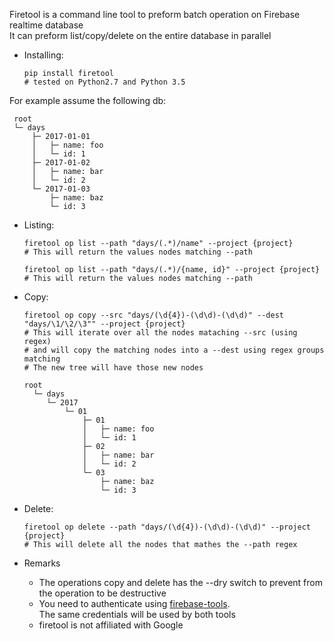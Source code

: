 Firetool is a command line tool to preform batch operation on Firebase realtime database  
It can preform list/copy/delete on the entire database in parallel  
   

 - Installing:

       pip install firetool  
       # tested on Python2.7 and Python 3.5
       
For example assume the following db:

     root      
     └─ days      
         ├─ 2017-01-01
         │   ├─ name: foo  
         │   └─ id: 1
         ├─ 2017-01-02
         │   ├─ name: bar
         │   └─ id: 2            
         └─ 2017-01-03
             ├─ name: baz
             └─ id: 3
         
 - Listing:
  
       firetool op list --path "days/(.*)/name" --project {project}       
       # This will return the values nodes matching --path 

       firetool op list --path "days/(.*)/{name, id}" --project {project}             
       # This will return the values nodes matching --path 

 - Copy:

       firetool op copy --src "days/(\d{4})-(\d\d)-(\d\d)" --dest "days/\1/\2/\3"" --project {project}        
       # This will iterate over all the nodes mataching --src (using regex)
       # and will copy the matching nodes into a --dest using regex groups matching
       # The new tree will have those new nodes                                     

       root      
         └─ days      
            └─ 2017
                └─ 01
                    ├─ 01
                    │   ├─ name: foo  
                    │   └─ id: 1
                    ├─ 02                        
                    │   ├─ name: bar
                    │   └─ id: 2            
                    └─ 03
                        ├─ name: baz
                        └─ id: 3

 - Delete:

       firetool op delete --path "days/(\d{4})-(\d\d)-(\d\d)" --project {project}       
       # This will delete all the nodes that mathes the --path regex
        
 - Remarks        
    - The operations copy and delete has the --dry switch to prevent from the operation to be destructive
    - You need to authenticate using [firebase-tools](https://github.com/firebase/firebase-tools).   
      The same credentials will be used by both tools 
    - firetool is not affiliated with Google
          
